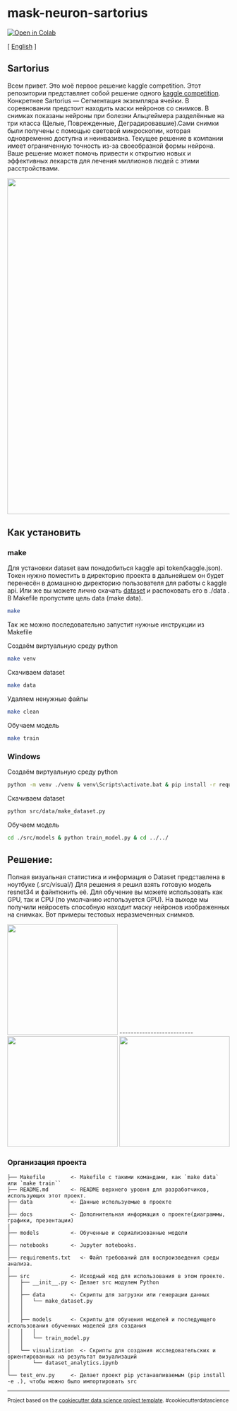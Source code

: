 mask-neuron-sartorius
==============================
[![Open in Colab](https://colab.research.google.com/assets/colab-badge.svg)](https://colab.research.google.com/drive/1HMek3df0dpPOH4Njl5z6soCUIlN5-GRi?usp=sharing)

[ [English](./docs/README.eng.md) ]

## Sartorius
Всем привет. Это моё первое решение kaggle competition.
Этот репозитории представляет собой решение одного [kaggle competition](https://www.kaggle.com/competitions/sartorius-cell-instance-segmentation/overview). Конкретнее Sartorius — Сегментация экземпляра ячейки. В соревновании предстоит находить маски нейронов со снимков. В снимках показаны нейроны при болезни Альцгеймера разделённые на три класса (Целые, Поврежденные, Деградировавшие).Сами снимки были получены с помощью световой микроскопии, которая одновременно доступна и неинвазивна. Текущее решение в компании имеет ограниченную точность из-за своеобразной формы нейрона. Ваше решение может помочь привести к открытию новых и эффективных лекарств для лечения миллионов людей с этими расстройствами.

<img src="docs/index.png" width="760">


## Как установить

### make

Для установки dataset вам понадобиться kaggle api token(kaggle.json). Токен нужно поместить в директорию проекта в дальнейшем он будет перенесён в домашнюю директорию пользователя для работы с kaggle api. Или же вы можете лично скачать [dataset](https://www.kaggle.com/competitions/sartorius-cell-instance-segmentation/data) и распоковать его в ./data . В Makefile пропустите цель data (make data).

```sh
make
```

Так же можно последовательно запустит нужные инструкции из Makefile

Создаём виртуальную среду python
```sh
make venv
```

Скачиваем dataset
```sh
make data
```

Удаляем ненужные файлы
```sh
make clean
```

Обучаем модель
```sh
make train
```

### Windows

Создаём виртуальную среду python
```sh
python -m venv ./venv & venv\Scripts\activate.bat & pip install -r requirements.txt
```

Скачиваем dataset
```sh
python src/data/make_dataset.py
```

Обучаем модель
```sh
cd ./src/models & python train_model.py & cd ../../
```

## Решение:
Полная визуальная статистика и информация о Dataset представлена в ноутбуке (.src/visual/)
Для решения я решил взять готовую модель resnet34 и файнтюнить её. Для обучение вы можете использовать как GPU, так и CPU (по умолчанию используется GPU). На выходе мы получили нейросеть способную находит маску нейронов изображенных на снимках. Вот примеры тестовых неразмеченных снимков.

<img src="docs/img_1.png" width="250">
--------------------------
<img src="docs/img_2.png" width="250">
<img src="docs/img_3.png" width="250">

### Организация проекта


	├── Makefile       	<- Makefile с такими командами, как `make data` или `make train``
	├── README.md      	<- README верхнего уровня для разработчиков, использующих этот проект.
	├── data           	<- Данные используемые в проекте
	│
	├── docs           	<- Дополнительная информация о проекте(диаграммы, графики, презентации)
	│
	├── models         	<- Обученные и сериализованные модели
	│
	├── notebooks      	<- Jupyter notebooks.
	│
	├── requirements.txt   <- Файл требований для воспроизведения среды анализа.
	│
	├── src            	<- Исходный код для использования в этом проекте.
	│   ├── __init__.py	<- Делает src модулем Python
	│   │
	│   ├── data       	<- Скрипты для загрузки или генерации данных
	│   │   └── make_dataset.py
	│   │
	│   │
	│   ├── models     	<- Скрипты для обучения моделей и последующего использования обученных моделей для создания
	│   │   │
	│   │   └── train_model.py
	│   │
	│   └── visualization  <- Скрипты для создания исследовательских и ориентированных на результат визуализаций
	│   	└── dataset_analytics.ipynb
	│
	└── test_env.py    	<- Делает проект pip устанавливаемым (pip install -e .), чтобы можно было импортировать src




--------

<p><small>Project based on the <a target="_blank" href="https://drivendata.github.io/cookiecutter-data-science/">cookiecutter data science project template</a>. #cookiecutterdatascience</small></p>
